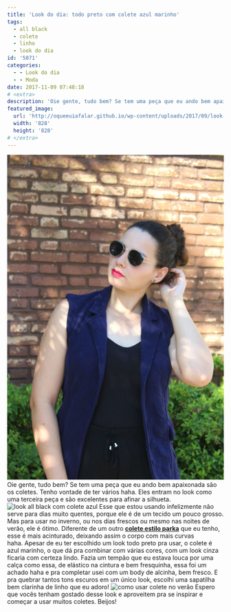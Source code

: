 ```yaml
---
title: 'Look do dia: todo preto com colete azul marinho'
tags:
  - all black
  - colete
  - linho
  - look do dia
id: '5071'
categories:
  - - Look do dia
  - - Moda
date: 2017-11-09 07:48:18
# <extra>
description: 'Oie gente, tudo bem? Se tem uma peça que eu ando bem apaixonada são os coletes. Tenho vontade de ter vários haha. Eles entram no look como uma terceira peça e são excelentes para afinar a silhueta. Esse que estou usando infelizmente não serve para dias muito quentes, porque ele é de um tecido um pouco grosso. Mas para usar no inverno, ou nos dias frescos ou mesmo nas noites de verão, ele é ótimo. Diferente de um outro colete estilo parka que eu tenho, esse é mais acinturado, deixando assim o corpo com mais curvas haha. Apesar de eu ter escolhido um look todo preto pra usar, o colete é azul marinho, o que dá pra combinar com várias cores, com um look cinza ficaria com certeza lindo. Fazia um tempão que eu estava louca por uma calça como essa, &hellip;'
featured_image: 
  url: 'http://oqueeuiafalar.github.io/wp-content/uploads/2017/09/look-com-colete-azul.jpg'
  width: '828'
  height: '828'
# </extra>
---
```


![como usar colete no verão ](/wp-content/uploads/2017/09/look-com-colete-azul.jpg) Oie gente, tudo bem? Se tem uma peça que eu ando bem apaixonada são os coletes. Tenho vontade de ter vários haha. Eles entram no look como uma terceira peça e são excelentes para afinar a silhueta. ![look all black com colete azul ](/wp-content/uploads/2017/09/como-usar-roupa-preta-no-verão.jpg) Esse que estou usando infelizmente não serve para dias muito quentes, porque ele é de um tecido um pouco grosso. Mas para usar no inverno, ou nos dias frescos ou mesmo nas noites de verão, ele é ótimo. Diferente de um outro [**colete estilo parka**](http://natalia.blog.br/look-dia-todo-branco-com-colete-militar/) que eu tenho, esse é mais acinturado, deixando assim o corpo com mais curvas haha. Apesar de eu ter escolhido um look todo preto pra usar, o colete é azul marinho, o que dá pra combinar com várias cores, com um look cinza ficaria com certeza lindo. Fazia um tempão que eu estava louca por uma calça como essa, de elástico na cintura e bem fresquinha, essa foi um achado haha e pra completar usei com um body de alcinha, bem fresco. E pra quebrar tantos tons escuros em um único look, escolhi uma sapatilha bem clarinha de linho que eu adoro! ![como usar colete no verão](/wp-content/uploads/2017/09/look-todo-preto-verão.jpg) Espero que vocês tenham gostado desse look e aproveitem pra se inspirar e começar a usar muitos coletes. Beijos!
